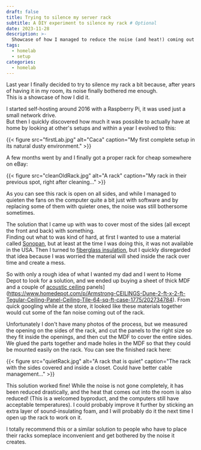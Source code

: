 ```yaml
---
draft: false
title: Trying to silence my server rack
subtitle: A DIY experiment to silence my rack # Optional
date: 2023-11-28
description: >-
  Showcase of how I managed to reduce the noise (and heat!) coming out from my server rack, which is located inside my room.
tags:
  - homelab
  - setup
categories:
  - homelab
---
```


Last year I finally decided to try to silence my rack a bit because, after years of having it in my room, its noise finally bothered me enough.  
This is a showcase of how I did it.
<!--more-->

I started self-hosting around 2016 with a Raspberry Pi, it was used just a small network drive.  
But then I quickly discovered how much it was possible to actually have at home by looking at other's setups and within a year I evolved to this:

{{< figure src="firstLab.jpg" alt="Caca" caption="My first complete setup in its natural dusty environment." >}}

A few months went by and I finally got a proper rack for cheap somewhere on eBay:

{{< figure src="cleanOldRack.jpg" alt="A rack" caption="My rack in their previous spot, right after cleaning..." >}}

As you can see this rack is open on all sides, and while I managed to quieten the fans on the computer quite a bit just with software and by replacing some of them with quieter ones, the noise was still bothersome sometimes.

The solution that I came up with was to cover most of the sides (all except the front and back) with something.  
Finding out what to was kind of hard, at first I wanted to use a material called [Sonopan](https://sonopan.com/), but at least at the time I was doing this, it was not available in the USA. Then I turned to [fiberglass insulation](https://www.lowes.com/pd/Owens-Corning-R-13-Fiberglass-Batt-Insulation-with-Sound-Barrier-15-in-W-x-93-in-L/1000500785), but I quickly disregarded that idea because I was worried the material will shed inside the rack over time and create a mess.  

So with only a rough idea of what I wanted my dad and I went to Home Depot to look for a solution, and we ended up buying a sheet of thick MDF and a couple of [acoustic ceiling](https://www.homedepot.com/p/Armstrong-CEILINGS-Dune-2-ft-x-2-ft-Tegular-Ceiling-Panel-Ceiling-Tile-64-sq-ft-case-1775/202734784) panels](https://www.homedepot.com/p/Armstrong-CEILINGS-Dune-2-ft-x-2-ft-Tegular-Ceiling-Panel-Ceiling-Tile-64-sq-ft-case-1775/202734784). From quick googling while at the store, it looked like these materials together would cut some of the fan noise coming out of the rack.

Unfortunately I don't have many photos of the process, but we measured the opening on the sides of the rack, and cut the panels to the right size so they fit inside the openings, and then cut the MDF to cover the entire sides. We glued the parts together and made holes in the MDF so that they could be mounted easily on the rack. You can see the finished rack here:

{{< figure src="quietRack.jpg" alt="A rack that is quiet" caption="The rack with the sides covered and inside a closet. Could have better cable management..." >}}

This solution worked fine! While the noise is not gone completely, it has been reduced drastically, and the heat that comes out into the room is also reduced! (This is a welcomed byproduct, and the computers still have acceptable temperatures). I could probably improve it further by sticking an extra layer of sound-insulating foam, and I will probably do it the next time I open up the rack to work on it.

I totally recommend this or a similar solution to people who have to place their racks someplace inconvenient and get bothered by the noise it creates. 

